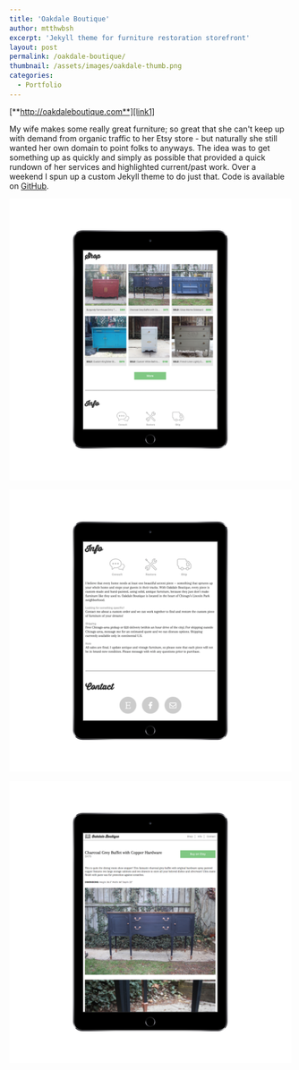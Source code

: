 ```yaml
---
title: 'Oakdale Boutique'
author: mtthwbsh
excerpt: 'Jekyll theme for furniture restoration storefront'
layout: post
permalink: /oakdale-boutique/
thumbnail: /assets/images/oakdale-thumb.png
categories:
  - Portfolio
---
```


[**http://oakdaleboutique.com**][link1]

My wife makes some really great furniture; so great that she can't keep up with demand from organic traffic to her Etsy store - but naturally she still wanted her own domain to point folks to anyways. The idea was to get something up as quickly and simply as possible that provided a quick rundown of her services and highlighted current/past work. Over a weekend I spun up a custom Jekyll theme to do just that. Code is available on [GitHub][link2].

![Website screenshot][image1]

![Website screenshot][image2]

![Website screenshot][image3]

<!-- Links -->
[link1]:      http://oakdaleboutique.com
[link2]:	  https://github.com/MTTHWBSH/Oakdale-Boutique

<!-- Images -->
[image1]:       /assets/images/oakdale-shop.png
[image2]:       /assets/images/oakdale-info.png
[image3]:       /assets/images/oakdale-post.png
